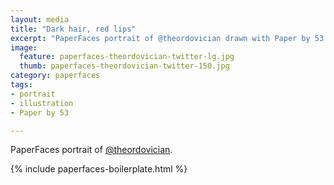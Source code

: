 ```yaml
---
layout: media
title: "Dark hair, red lips"
excerpt: "PaperFaces portrait of @theordovician drawn with Paper by 53 on an iPad."
image: 
  feature: paperfaces-theordovician-twitter-lg.jpg
  thumb: paperfaces-theordovician-twitter-150.jpg
category: paperfaces
tags: 
- portrait
- illustration
- Paper by 53

---
```


PaperFaces portrait of [@theordovician](http://twitter.com/theordovician).

{% include paperfaces-boilerplate.html %}